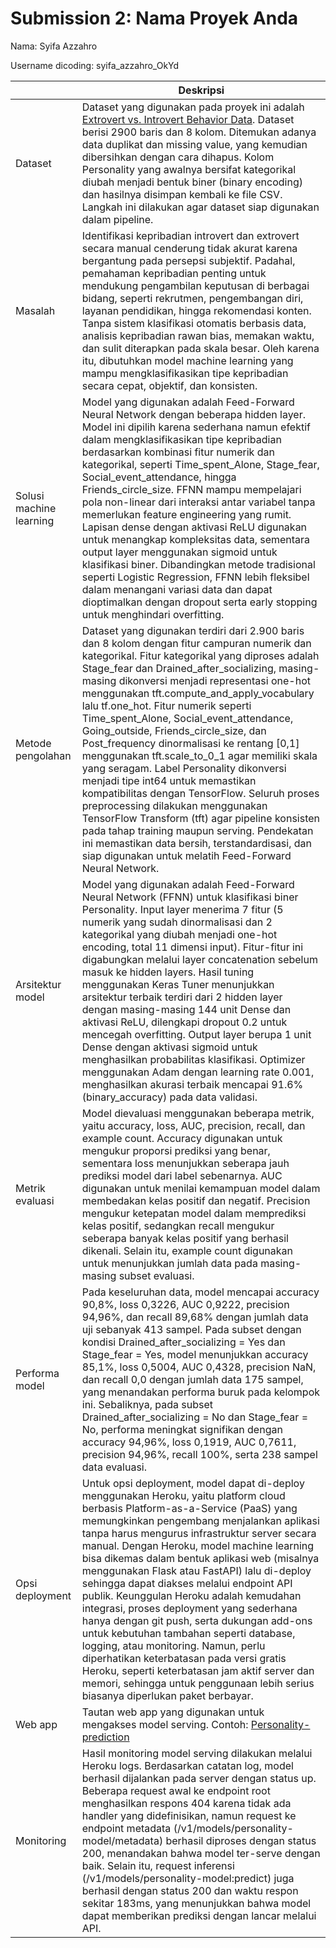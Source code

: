 # Submission 2: Nama Proyek Anda
Nama: Syifa Azzahro

Username dicoding: syifa_azzahro_OkYd

| | Deskripsi |
| ----------- | ----------- |
| Dataset | Dataset yang digunakan pada proyek ini adalah [Extrovert vs. Introvert Behavior Data](https://www.kaggle.com/datasets/rakeshkapilavai/extrovert-vs-introvert-behavior-data/). Dataset berisi 2900 baris dan 8 kolom. Ditemukan adanya data duplikat dan missing value, yang kemudian dibersihkan dengan cara dihapus. Kolom Personality yang awalnya bersifat kategorikal diubah menjadi bentuk biner (binary encoding) dan hasilnya disimpan kembali ke file CSV. Langkah ini dilakukan agar dataset siap digunakan dalam pipeline. |
| Masalah | Identifikasi kepribadian introvert dan extrovert secara manual cenderung tidak akurat karena bergantung pada persepsi subjektif. Padahal, pemahaman kepribadian penting untuk mendukung pengambilan keputusan di berbagai bidang, seperti rekrutmen, pengembangan diri, layanan pendidikan, hingga rekomendasi konten. Tanpa sistem klasifikasi otomatis berbasis data, analisis kepribadian rawan bias, memakan waktu, dan sulit diterapkan pada skala besar. Oleh karena itu, dibutuhkan model machine learning yang mampu mengklasifikasikan tipe kepribadian secara cepat, objektif, dan konsisten. |
| Solusi machine learning | Model yang digunakan adalah Feed-Forward Neural Network dengan beberapa hidden layer. Model ini dipilih karena sederhana namun efektif dalam mengklasifikasikan tipe kepribadian berdasarkan kombinasi fitur numerik dan kategorikal, seperti Time_spent_Alone, Stage_fear, Social_event_attendance, hingga Friends_circle_size. FFNN mampu mempelajari pola non-linear dari interaksi antar variabel tanpa memerlukan feature engineering yang rumit. Lapisan dense dengan aktivasi ReLU digunakan untuk menangkap kompleksitas data, sementara output layer menggunakan sigmoid untuk klasifikasi biner. Dibandingkan metode tradisional seperti Logistic Regression, FFNN lebih fleksibel dalam menangani variasi data dan dapat dioptimalkan dengan dropout serta early stopping untuk menghindari overfitting. |
| Metode pengolahan | Dataset yang digunakan terdiri dari 2.900 baris dan 8 kolom dengan fitur campuran numerik dan kategorikal. Fitur kategorikal yang diproses adalah Stage_fear dan Drained_after_socializing, masing-masing dikonversi menjadi representasi one-hot menggunakan tft.compute_and_apply_vocabulary lalu tf.one_hot. Fitur numerik seperti Time_spent_Alone, Social_event_attendance, Going_outside, Friends_circle_size, dan Post_frequency dinormalisasi ke rentang [0,1] menggunakan tft.scale_to_0_1 agar memiliki skala yang seragam. Label Personality dikonversi menjadi tipe int64 untuk memastikan kompatibilitas dengan TensorFlow. Seluruh proses preprocessing dilakukan menggunakan TensorFlow Transform (tft) agar pipeline konsisten pada tahap training maupun serving. Pendekatan ini memastikan data bersih, terstandardisasi, dan siap digunakan untuk melatih Feed-Forward Neural Network. |
| Arsitektur model | Model yang digunakan adalah Feed-Forward Neural Network (FFNN) untuk klasifikasi biner Personality. Input layer menerima 7 fitur (5 numerik yang sudah dinormalisasi dan 2 kategorikal yang diubah menjadi one-hot encoding, total 11 dimensi input). Fitur-fitur ini digabungkan melalui layer concatenation sebelum masuk ke hidden layers. Hasil tuning menggunakan Keras Tuner menunjukkan arsitektur terbaik terdiri dari 2 hidden layer dengan masing-masing 144 unit Dense dan aktivasi ReLU, dilengkapi dropout 0.2 untuk mencegah overfitting. Output layer berupa 1 unit Dense dengan aktivasi sigmoid untuk menghasilkan probabilitas klasifikasi. Optimizer menggunakan Adam dengan learning rate 0.001, menghasilkan akurasi terbaik mencapai 91.6% (binary_accuracy) pada data validasi. |
| Metrik evaluasi | Model dievaluasi menggunakan beberapa metrik, yaitu accuracy, loss, AUC, precision, recall, dan example count. Accuracy digunakan untuk mengukur proporsi prediksi yang benar, sementara loss menunjukkan seberapa jauh prediksi model dari label sebenarnya. AUC digunakan untuk menilai kemampuan model dalam membedakan kelas positif dan negatif. Precision mengukur ketepatan model dalam memprediksi kelas positif, sedangkan recall mengukur seberapa banyak kelas positif yang berhasil dikenali. Selain itu, example count digunakan untuk menunjukkan jumlah data pada masing-masing subset evaluasi. |
| Performa model | Pada keseluruhan data, model mencapai accuracy 90,8%, loss 0,3226, AUC 0,9222, precision 94,96%, dan recall 89,68% dengan jumlah data uji sebanyak 413 sampel. Pada subset dengan kondisi Drained_after_socializing = Yes dan Stage_fear = Yes, model menunjukkan accuracy 85,1%, loss 0,5004, AUC 0,4328, precision NaN, dan recall 0,0 dengan jumlah data 175 sampel, yang menandakan performa buruk pada kelompok ini. Sebaliknya, pada subset Drained_after_socializing = No dan Stage_fear = No, performa meningkat signifikan dengan accuracy 94,96%, loss 0,1919, AUC 0,7611, precision 94,96%, recall 100%, serta 238 sampel data evaluasi. |
| Opsi deployment | Untuk opsi deployment, model dapat di-deploy menggunakan Heroku, yaitu platform cloud berbasis Platform-as-a-Service (PaaS) yang memungkinkan pengembang menjalankan aplikasi tanpa harus mengurus infrastruktur server secara manual. Dengan Heroku, model machine learning bisa dikemas dalam bentuk aplikasi web (misalnya menggunakan Flask atau FastAPI) lalu di-deploy sehingga dapat diakses melalui endpoint API publik. Keunggulan Heroku adalah kemudahan integrasi, proses deployment yang sederhana hanya dengan git push, serta dukungan add-ons untuk kebutuhan tambahan seperti database, logging, atau monitoring. Namun, perlu diperhatikan keterbatasan pada versi gratis Heroku, seperti keterbatasan jam aktif server dan memori, sehingga untuk penggunaan lebih serius biasanya diperlukan paket berbayar. |
| Web app | Tautan web app yang digunakan untuk mengakses model serving. Contoh: [Personality-prediction](https://personality-prediction-954b9eab1c9e.herokuapp.com/v1/models/personality-model/metadata)|
| Monitoring | Hasil monitoring model serving dilakukan melalui Heroku logs. Berdasarkan catatan log, model berhasil dijalankan pada server dengan status up. Beberapa request awal ke endpoint root menghasilkan respons 404 karena tidak ada handler yang didefinisikan, namun request ke endpoint metadata (/v1/models/personality-model/metadata) berhasil diproses dengan status 200, menandakan bahwa model ter-serve dengan baik. Selain itu, request inferensi (/v1/models/personality-model:predict) juga berhasil dengan status 200 dan waktu respon sekitar 183ms, yang menunjukkan bahwa model dapat memberikan prediksi dengan lancar melalui API. |
